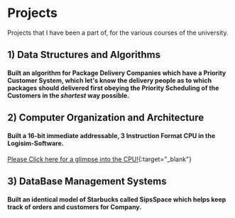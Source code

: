 # Projects
Projects that I have been a part of, for the various courses of the university.

## 1) Data Structures and Algorithms
#### Built an algorithm for Package Delivery Companies which have a **Priority Customer System**, which let's know the delivery people as to which packages should delivered first **obeying** the Priority Scheduling of the Customers in the _shortest_ way possible.

## 2) Computer Organization and Architecture
#### Built a **16-bit immediate addressable**, **3 Instruction Format** CPU in the Logisim-Software.
[Please Click here for a glimpse into the CPU!](https://youtu.be/0rrNsCyTPXc){:target="_blank"}

## 3) DataBase Management Systems
#### Built an identical model of **Starbucks** called **SipsSpace** which helps keep track of orders and customers for Company.
